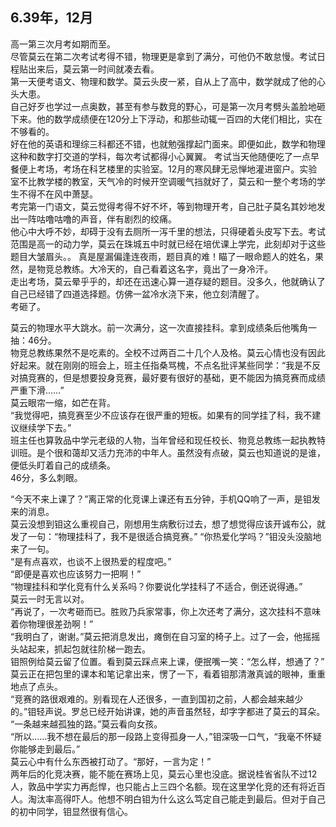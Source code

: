 ## **6.39年，12月**  
  高一第三次月考如期而至。  
  尽管莫云在第二次考试考得不错，物理更是拿到了满分，可他仍不敢怠慢。考试日程贴出来后，莫云第一时间就凑去看。  
  第一天便考语文、物理和数学。莫云头皮一紧，自从上了高中，数学就成了他的心头大患。  
  自己好歹也学过一点奥数，甚至有参与数竞的野心，可是第一次月考劈头盖脸地砸下来。他的数学成绩便在120分上下浮动，和那些动辄一百四的大佬们相比，实在不够看的。  
  好在他的英语和理综三科都还不错，也就勉强撑起门面来。即便如此，数学和物理这种和数字打交道的学科，每次考试都得小心翼翼。
  考试当天他随便吃了一点早餐便上考场，考场在科艺楼里的实验室。12月的寒风肆无忌惮地灌进窗户。实验室不比教学楼的教室，天气冷的时候开空调暖气挡就好了，莫云和一整个考场的学生不得不在风中萧瑟。  
  考完第一门语文，莫云觉得考得不好不坏，等到物理开考，自己肚子莫名其妙地发出一阵咕噜咕噜的声音，伴有剧烈的绞痛。  
  他心中大呼不妙，却碍于没有去厕所一泻千里的想法，只得硬着头皮写下去。考试范围是高一的动力学，莫云在珠城五中时就已经在培优课上学完，此刻却对于这些题目大皱眉头。。
  真是屋漏偏逢连夜雨，题目真的难！瞄了一眼命题人的姓名，果然，是物竞总教练。大冷天的，自己看着这名字，竟出了一身冷汗。  
  走出考场，莫云晕乎乎的，却还在迅速心算一道存疑的题目。没多久，他就确认了自己已经错了四道选择题。仿佛一盆冷水浇下来，他立刻清醒了。  
  考砸了。  
  
  莫云的物理水平大跳水。前一次满分，这一次直接挂科。拿到成绩条后他嘴角一抽：46分。  
  物竞总教练果然不是吃素的。全校不过两百二十几个人及格。莫云心情也没有因此好起来。就在刚刚的班会上，班主任指桑骂槐，不点名批评某些同学：“我是不反对搞竞赛的，但是想要投身竞赛，最好要有很好的基础，更不能因为搞竞赛而成绩严重下滑……”  
  莫云眼帘一缩，如芒在背。  
  “我觉得吧，搞竞赛至少不应该存在很严重的短板。如果有的同学挂了科，我不建议继续学下去。”  
  班主任也算敦品中学元老级的人物，当年曾经和现任校长、物竞总教练一起执教特训班。是个很和蔼却又活力充沛的中年人。虽然没有点破，莫云也知道说的是谁，便低头盯着自己的成绩条。  
  46分，多么刺眼。  

  “今天不来上课了？”离正常的化竞课上课还有五分钟，手机QQ响了一声，是钼发来的消息。  
  莫云没想到钼这么重视自己，刚想用生病敷衍过去，想了想觉得应该开诚布公，就发了一句：“物理挂科了，我不是很适合搞竞赛。”
  “你热爱化学吗？”钼没头没脑地来了一句。  
  “是有点喜欢，也谈不上很热爱的程度吧。”  
  “即便是喜欢也应该努力一把啊！”  
  “物理挂科和学化竞有什么关系吗？你要说化学挂科了不适合，倒还说得通。”  
  莫云一时无言以对。  
  “再说了，一次考砸而已。胜败乃兵家常事，你上次还考了满分，这次挂科不意味着你物理很差劲啊！”  
  “我明白了，谢谢。”莫云把消息发出，瘫倒在自习室的椅子上。过了一会，他摇摇头站起来，抓起包就往阶梯一跑去。  
  钼照例给莫云留了位置。看到莫云踩点来上课，便抿嘴一笑：“怎么样，想通了？”  
  莫云正在把包里的课本和笔记拿出来，愣了一下，看着钼那清澈真诚的眼神，重重地点了点头。  
  “竞赛的路很艰难的。别看现在人还很多，一直到国初之前，人都会越来越少的。”钼轻声说。罗总已经开始讲课，她的声音虽然轻，却字字都进了莫云的耳朵。  
  “一条越来越孤独的路。”莫云看向女孩。  
  “所以……我不想在最后的那一段路上变得孤身一人，”钼深吸一口气，“我毫不怀疑你能够走到最后。”  
  莫云心中有什么东西被打动了。“那好，一言为定！”  
  两年后的化竞决赛，能不能在赛场上见，莫云心里也没底。据说桂省省队不过12人，敦品中学实力再彪悍，也只能占上三四个名额。现在这里学化竞的还有将近百人。淘汰率高得吓人。他想不明白钼为什么这么笃定自己能走到最后。但对于自己的初中同学，钼显然很有信心。  
